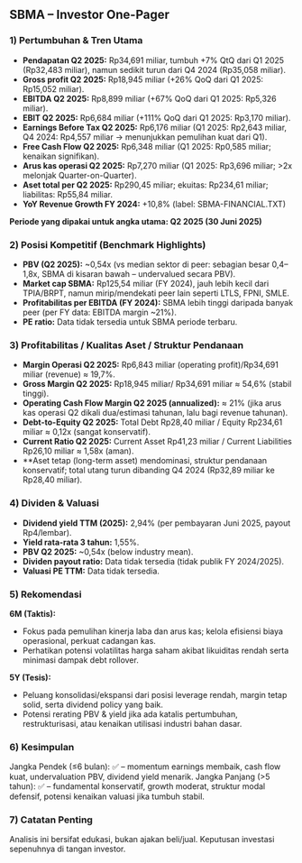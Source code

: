 ## SBMA – Investor One-Pager

### 1) Pertumbuhan & Tren Utama
- **Pendapatan Q2 2025:** Rp34,691 miliar, tumbuh +7% QtQ dari Q1 2025 (Rp32,483 miliar), namun sedikit turun dari Q4 2024 (Rp35,058 miliar).
- **Gross profit Q2 2025:** Rp18,945 miliar (+26% QoQ dari Q1 2025: Rp15,052 miliar).
- **EBITDA Q2 2025:** Rp8,899 miliar (+67% QoQ dari Q1 2025: Rp5,326 miliar).
- **EBIT Q2 2025:** Rp6,684 miliar (+111% QoQ dari Q1 2025: Rp3,170 miliar).
- **Earnings Before Tax Q2 2025:** Rp6,176 miliar (Q1 2025: Rp2,643 miliar, Q4 2024: Rp4,557 miliar → menunjukkan pemulihan kuat dari Q1).
- **Free Cash Flow Q2 2025:** Rp6,348 miliar (Q1 2025: Rp0,585 miliar; kenaikan signifikan).
- **Arus kas operasi Q2 2025:** Rp7,270 miliar (Q1 2025: Rp3,696 miliar; >2x melonjak Quarter-on-Quarter).
- **Aset total per Q2 2025:** Rp290,45 miliar; ekuitas: Rp234,61 miliar; liabilitas: Rp55,84 miliar.
- **YoY Revenue Growth FY 2024:** +10,8% (label: SBMA-FINANCIAL.TXT)
  
**Periode yang dipakai untuk angka utama: Q2 2025 (30 Juni 2025)**

### 2) Posisi Kompetitif (Benchmark Highlights)
- **PBV (Q2 2025):** ~0,54x (vs median sektor di peer: sebagian besar 0,4–1,8x, SBMA di kisaran bawah – undervalued secara PBV).
- **Market cap SBMA:** Rp125,54 miliar (FY 2024), jauh lebih kecil dari TPIA/BRPT, namun mirip/mendekati peer lain seperti LTLS, FPNI, SMLE.
- **Profitabilitas per EBITDA (FY 2024):** SBMA lebih tinggi daripada banyak peer (per FY data: EBITDA margin ~21%).
- **PE ratio:** Data tidak tersedia untuk SBMA periode terbaru.

### 3) Profitabilitas / Kualitas Aset / Struktur Pendanaan
- **Margin Operasi Q2 2025:** Rp6,843 miliar (operating profit)/Rp34,691 miliar (revenue) ≈ 19,7%.
- **Gross Margin Q2 2025:** Rp18,945 miliar/ Rp34,691 miliar ≈ 54,6% (stabil tinggi).
- **Operating Cash Flow Margin Q2 2025 (annualized):** ≈ 21% (jika arus kas operasi Q2 dikali dua/estimasi tahunan, lalu bagi revenue tahunan). 
- **Debt-to-Equity Q2 2025:** Total Debt Rp28,40 miliar / Equity Rp234,61 miliar ≈ 0,12x (sangat konservatif).
- **Current Ratio Q2 2025:** Current Asset Rp41,23 miliar / Current Liabilities Rp26,10 miliar ≈ 1,58x (aman).
- **Aset tetap (long-term asset) mendominasi, struktur pendanaan konservatif; total utang turun dibanding Q4 2024 (Rp32,89 miliar ke Rp28,40 miliar).

### 4) Dividen & Valuasi
- **Dividend yield TTM (2025):** 2,94% (per pembayaran Juni 2025, payout Rp4/lembar).
- **Yield rata-rata 3 tahun:** 1,55%.
- **PBV Q2 2025:** ~0,54x (below industry mean).
- **Dividen payout ratio:** Data tidak tersedia (tidak publik FY 2024/2025).
- **Valuasi PE TTM:** Data tidak tersedia.

### 5) Rekomendasi
**6M (Taktis):**
- Fokus pada pemulihan kinerja laba dan arus kas; kelola efisiensi biaya operasional, perkuat cadangan kas.
- Perhatikan potensi volatilitas harga saham akibat likuiditas rendah serta minimasi dampak debt rollover.

**5Y (Tesis):**
- Peluang konsolidasi/ekspansi dari posisi leverage rendah, margin tetap solid, serta dividend policy yang baik. 
- Potensi rerating PBV & yield jika ada katalis pertumbuhan, restrukturisasi, atau kenaikan utilisasi industri bahan dasar.

### 6) Kesimpulan
Jangka Pendek (≤6 bulan): ✅ – momentum earnings membaik, cash flow kuat, undervaluation PBV, dividend yield menarik.
Jangka Panjang (>5 tahun): ✅ – fundamental konservatif, growth moderat, struktur modal defensif, potensi kenaikan valuasi jika tumbuh stabil.

### 7) Catatan Penting
Analisis ini bersifat edukasi, bukan ajakan beli/jual. Keputusan investasi sepenuhnya di tangan investor.
